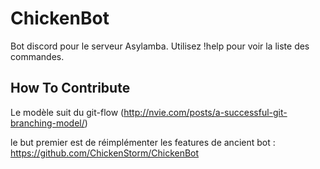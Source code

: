 ﻿ChickenBot
=====================


Bot discord pour le serveur Asylamba.
Utilisez !help pour voir la liste des commandes.

How To Contribute
--------------------

Le modèle suit du git-flow (http://nvie.com/posts/a-successful-git-branching-model/)

le but premier est de réimplémenter les features de ancient bot : 
https://github.com/ChickenStorm/ChickenBot
